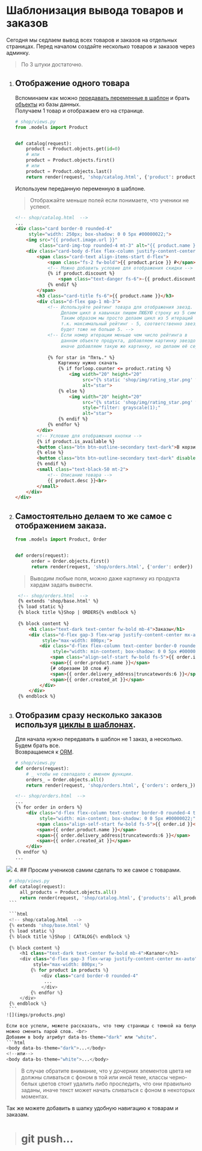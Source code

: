 # Шаблонизация вывода товаров и заказов

Сегодня мы седлаем вывод всех товаров и заказов на отдельных страницах.
Перед началом создайте несколько товаров и заказов через админку.
> По 3 штуки достаточно.

1. ## Отображение одного товара
   Вспоминаем как можно 
   [передавать переменные в шаблон](https://github.com/Artasov/itcompot-methods/blob/main/django-base.md#%D0%BF%D0%B5%D1%80%D0%B5%D0%B4%D0%B0%D1%87%D0%B0-%D0%BF%D0%B5%D1%80%D0%B5%D0%BC%D0%B5%D0%BD%D0%BD%D1%8B%D1%85-%D0%B2%D0%BD%D1%83%D1%82%D1%80%D1%8C-%D1%88%D0%B0%D0%B1%D0%BB%D0%BE%D0%BD%D0%B0)
   и брать 
   [объекты](https://github.com/Artasov/itcompot-methods/blob/main/django-base.md#orm)
   из базы данных.<br>
   Получаем 1 товар и отображаем его на странице.
   ```python
   # shop/views.py
   from .models import Product
   
   
   def catalog(request):
       product = Product.objects.get(id=0)
       # или 
       product = Product.objects.first()
       # или 
       product = Product.objects.last()
       return render(request, 'shop/catalog.html', {'product': product})
   ```
   
   Используем переданную переменную в шаблоне.
    > Отображайте меньше полей если понимаете, что ученики не успеют.
    ```html
    <!-- shop/catalog.html  -->
   ...
    <div class="card border-0 rounded-4" 
         style="width: 250px; box-shadow: 0 0 5px #00000022;">
        <img src="{{ product.image.url }}" 
             class="card-img-top rounded-4 mt-3" alt="{{ product.name }}">
        <div class="card-body d-flex flex-column justify-content-center">
            <span class="card-text align-items-start d-flex">
                <span class="fs-2 fw-bold">{{ product.price }} ₽</span>
                <!-- Можно добавить условие для отображения скидки -->
                {% if product.discount %}
                    <span class="text-danger fs-6">-{{ product.discount }}%</span>
                {% endif %}
            </span>
            <h3 class="card-title fs-6">{{ product.name }}</h3>
            <div class="d-flex gap-1 mb-3">
                <!-- Используйте рейтинг товара для отображения звезд.
                     Делаем цикл в кавычках пишем ЛЮБУЮ строку из 5 символов.  
                     Таким образом мы просто делаем цикл из 5 итераций 
                     т.к. максимальный рейтинг - 5, соответственно звезд 
                     будет тоже не больше 5. -->
                <!-- Если номер итерации меньше чем число рейтинга в 
                     данном объекте продукта, добавляем картинку звездочки,
                     иначе добавляем такую же картинку, но делаем её серой. -->
                
                {% for star in "Пять." %} 
                    Картинку нужно скачать
                    {% if forloop.counter <= product.rating %}
                        <img width="20" height="20" 
                             src="{% static 'shop/img/rating_star.png' %}" 
                             alt="star">
                    {% else %}
                        <img width="20" height="20" 
                             src="{% static 'shop/img/rating_star.png' %}"
                             style="filter: grayscale(1);" 
                             alt="star">
                    {% endif %}
                {% endfor %}
            </div>
            <!-- Условие для отображения кнопки -->
            {% if product.is_available %}
            <button class="btn btn-outline-secondary text-dark">В корзину</button>
            {% else %}
            <button class="btn btn-outline-secondary text-dark" disabled>Нет в наличии</button>
            {% endif %}
            <small class="text-black-50 mt-2">
                <!-- Описание товара -->
                {{ product.desc }}<br>
            </small>
        </div>
    </div>
    ```
2. ## Самостоятельно делаем то же самое с отображением заказа.
   ```python
   from .models import Product, Order
   
   
   def orders(request):
         order = Order.objects.first()
         return render(request, 'shop/orders.html', {'order': order})
   ```
   > Выводим любые поля, можно даже картинку из продукта хардам задать вывести.
   ```html
    <!-- shop/orders.html  -->
    {% extends 'shop/base.html' %}
    {% load static %}
    {% block title %}Shop | ORDERS{% endblock %}
    
    {% block content %}
        <h1 class="text-dark text-center fw-bold mb-4">Заказы</h1>
        <div class="d-flex gap-3 flex-wrap justify-content-center mx-auto"
             style="max-width: 800px;">
            <div class="d-flex flex-column text-center border-0 rounded-4 text-nowrap px-4 py-2"
                 style="width: min-content; box-shadow: 0 0 5px #00000022;">
                <span class="align-self-start fw-bold fs-5">{{ order.id }}</span>
                <span>{{ order.product.name }}</span>
                {# обрезаем 10 слов #}
                <span>{{ order.delivery_address|truncatewords:6 }}</span>
                <span>{{ order.created_at }}</span>
            </div>
        </div>
    {% endblock %}
    ```
3. ## Отобразим сразу несколько заказов используя [циклы в шаблонах](https://github.com/Artasov/itcompot-methods/blob/main/django-base.md#%D0%B8%D1%81%D0%BF%D0%BE%D0%BB%D1%8C%D0%B7%D0%BE%D0%B2%D0%B0%D0%BD%D0%B8%D0%B5-%D1%86%D0%B8%D0%BA%D0%BB%D0%BE%D0%B2-%D0%B8-%D1%83%D1%81%D0%BB%D0%BE%D0%B2%D0%B8%D0%B9-%D0%B2-%D1%88%D0%B0%D0%B1%D0%BB%D0%BE%D0%BD%D0%B5).
    Для начала нужно передавать в шаблон не 1 заказ, а несколько. Будем брать все.<br>
    Возвращаемся к [ORM](https://github.com/Artasov/itcompot-methods/blob/main/django-base.md#orm).
    ```python
    # shop/views.py
    def orders(request):
        # _ чтобы не совпадало с именем функции.
        orders_ = Order.objects.all()
        return render(request, 'shop/orders.html', {'orders': orders_})
    ```
    ```html
    <!-- shop/orders.html  -->
    ...
    {% for order in orders %}
        <div class="d-flex flex-column text-center border-0 rounded-4 text-nowrap px-4 py-2"
             style="width: min-content; box-shadow: 0 0 5px #00000022;">
            <span class="align-self-start fw-bold fs-5">{{ order.id }}</span>
            <span>{{ order.product.name }}</span>
            <span>{{ order.delivery_address|truncatewords:6 }}</span>
            <span>{{ order.created_at }}</span>
        </div>
    {% endfor %}
    ...
    ```
![](imgs/orders.png)
4. ## Просим учеников самим сделать то же самое с товарами.
   ```python
    # shop/views.py
    def catalog(request):
        all_products = Product.objects.all()
        return render(request, 'shop/catalog.html', {'products': all_products})
    ```
   
    ```html
    <!-- shop/catalog.html  -->
    {% extends 'shop/base.html' %}
    {% load static %}
    {% block title %}Shop | CATALOG{% endblock %}
    
    {% block content %}
        <h1 class="text-dark text-center fw-bold mb-4">Каталог</h1>
        <div class="d-flex gap-3 flex-wrap justify-content-center mx-auto" 
             style="max-width: 800px;">
            {% for product in products %}
                <div class="card border-0 rounded-4"
                 ...
                </div>
            {% endfor %}
        </div>
    {% endblock %}
    ```
![](imgs/products.png)

Если все успели, можете рассказать, что тему страницы с темной на белую в bootstrap 
можно сменить парой слов. <br>
Добавим в body атрибут data-bs-theme="dark" или "white".
```html
<body data-bs-theme="dark">...</body>
<!--или-->
<body data-bs-theme="white">...</body>
```
> В случае обратите внимание, что у дочерних элементов цвета 
> не должны сливаться с фоном в той или иной теме, классы 
> черно-белых цветов стоит удалить либо проследить, что они правильно заданы, 
> иначе текст может начать сливаться с фоном в 
> некоторых моментах.

Так же можете добавить в шапку удобную навигацию к товарам и заказам. 

># git push...